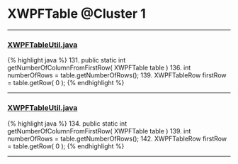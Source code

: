 # XWPFTable @Cluster 1

***

### [XWPFTableUtil.java](https://searchcode.com/codesearch/view/12208688/)
{% highlight java %}
131. public static int getNumberOfColumnFromFirstRow( XWPFTable table )
136.     int numberOfRows = table.getNumberOfRows();
139.         XWPFTableRow firstRow = table.getRow( 0 );
{% endhighlight %}

***

### [XWPFTableUtil.java](https://searchcode.com/codesearch/view/96673299/)
{% highlight java %}
134. public static int getNumberOfColumnFromFirstRow( XWPFTable table )
139.     int numberOfRows = table.getNumberOfRows();
142.         XWPFTableRow firstRow = table.getRow( 0 );
{% endhighlight %}

***

